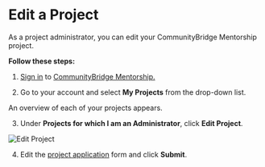 # Edit a Project

As a project administrator, you can edit your CommunityBridge Mentorship project.

**Follow these steps:**

 1. [Sign in](../../../sso/sign-in/) to [CommunityBridge Mentorship.](https://people.communitybridge.org/)

2. Go to your account and select **My Projects** from the drop-down list.  
  
  
An overview of each of your projects appears.

3. Under **Projects for which I am an Administrator**, click **Edit Project**.

![Edit Project](../../../.gitbook/assets/project.png)

4. Edit the [project application](enroll-your-project/mentorship-project-application.md) form and click **Submit**.

